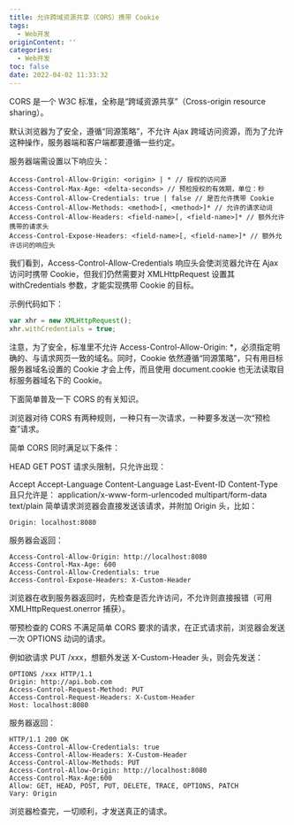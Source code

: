 ```yaml
---
title: 允许跨域资源共享（CORS）携带 Cookie
tags:
  - Web开发
originContent: ''
categories:
  - Web开发
toc: false
date: 2022-04-02 11:33:32
---
```


CORS 是一个 W3C 标准，全称是“跨域资源共享”（Cross-origin resource sharing）。

默认浏览器为了安全，遵循“同源策略”，不允许 Ajax 跨域访问资源，而为了允许这种操作，服务器端和客户端都要遵循一些约定。

服务器端需设置以下响应头：

```
Access-Control-Allow-Origin: <origin> | * // 授权的访问源
Access-Control-Max-Age: <delta-seconds> // 预检授权的有效期，单位：秒
Access-Control-Allow-Credentials: true | false // 是否允许携带 Cookie
Access-Control-Allow-Methods: <method>[, <method>]* // 允许的请求动词
Access-Control-Allow-Headers: <field-name>[, <field-name>]* // 额外允许携带的请求头
Access-Control-Expose-Headers: <field-name>[, <field-name>]* // 额外允许访问的响应头
```
我们看到，Access-Control-Allow-Credentials 响应头会使浏览器允许在 Ajax 访问时携带 Cookie，但我们仍然需要对 XMLHttpRequest 设置其 withCredentials 参数，才能实现携带 Cookie 的目标。

示例代码如下：

```javascript
var xhr = new XMLHttpRequest();
xhr.withCredentials = true;
```

注意，为了安全，标准里不允许 Access-Control-Allow-Origin: *，必须指定明确的、与请求网页一致的域名。同时，Cookie 依然遵循“同源策略”，只有用目标服务器域名设置的 Cookie 才会上传，而且使用 document.cookie 也无法读取目标服务器域名下的 Cookie。

下面简单普及一下 CORS 的有关知识。

浏览器对待 CORS 有两种规则，一种只有一次请求，一种要多发送一次“预检查”请求。

简单 CORS
同时满足以下条件：

HEAD
GET
POST
请求头限制，只允许出现：

Accept
Accept-Language
Content-Language
Last-Event-ID
Content-Type 且只允许是：
application/x-www-form-urlencoded
multipart/form-data
text/plain
简单请求浏览器会直接发送该请求，并附加 Origin 头，比如：

```
Origin: localhost:8080
```
服务器会返回：

```
Access-Control-Allow-Origin: http://localhost:8080
Access-Control-Max-Age: 600
Access-Control-Allow-Credentials: true
Access-Control-Expose-Headers: X-Custom-Header
```
浏览器在收到服务器返回时，先检查是否允许访问，不允许则直接报错（可用 XMLHttpRequest.onerror 捕获）。

带预检查的 CORS
不满足简单 CORS 要求的请求，在正式请求前，浏览器会发送一次 OPTIONS 动词的请求。

例如欲请求 PUT /xxx，想额外发送 X-Custom-Header 头，则会先发送：

```
OPTIONS /xxx HTTP/1.1
Origin: http://api.bob.com
Access-Control-Request-Method: PUT
Access-Control-Request-Headers: X-Custom-Header
Host: localhost:8080
```
服务器返回：

```
HTTP/1.1 200 OK
Access-Control-Allow-Credentials: true
Access-Control-Allow-Headers: X-Custom-Header
Access-Control-Allow-Methods: PUT
Access-Control-Allow-Origin: http://localhost:8080
Access-Control-Max-Age:600
Allow: GET, HEAD, POST, PUT, DELETE, TRACE, OPTIONS, PATCH
Vary: Origin
```
浏览器检查完，一切顺利，才发送真正的请求。